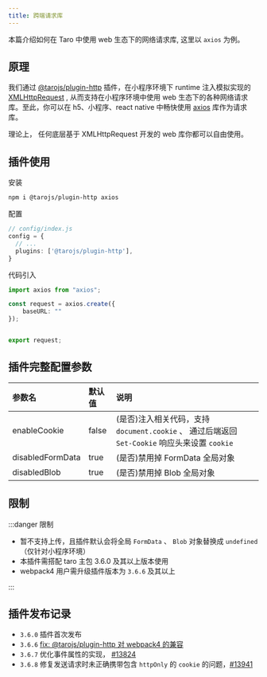 ```yaml
---
title: 跨端请求库
---
```


本篇介绍如何在 Taro 中使用 web 生态下的网络请求库, 这里以 `axios` 为例。

## 原理

我们通过 [@tarojs/plugin-http](https://github.com/NervJS/taro/tree/next/packages/taro-plugin-http) 插件，在小程序环境下 runtime 注入模拟实现的 [XMLHttpRequest](https://developer.mozilla.org/zh-CN/docs/Web/API/XMLHttpRequest) , 从而支持在小程序环境中使用 web 生态下的各种网络请求库。至此，你可以在 h5、小程序、react native 中畅快使用 [axios](https://axios-http.com/) 库作为请求库。

理论上， 任何底层基于 XMLHttpRequest 开发的 web 库你都可以自由使用。

## 插件使用

安装

```bash
npm i @tarojs/plugin-http axios
```

配置

```typescript
// config/index.js
config = {
  // ...
  plugins: ['@tarojs/plugin-http'],
}
```

代码引入

```typescript
import axios from "axios";

const request = axios.create({
    baseURL: ""
});


export request;
```

## 插件完整配置参数

| 参数名           | 默认值 | 说明                                                                                          |
| :--------------- | :----- | :-------------------------------------------------------------------------------------------- |
| enableCookie     | false  | (是否)注入相关代码，支持 `document.cookie` 、 通过后端返回 `Set-Cookie` 响应头来设置 `cookie` |
| disabledFormData | true   | (是否)禁用掉 FormData 全局对象                                                                |
| disabledBlob     | true   | (是否)禁用掉 Blob 全局对象                                                                    |

## 限制

:::danger 限制

- 暂不支持上传，且插件默认会将全局 `FormData` 、 `Blob` 对象替换成 `undefined`（仅针对小程序环境）
- 本插件需搭配 taro 主包 3.6.0 及其以上版本使用
- webpack4 用户需升级插件版本为 `3.6.6` 及其以上

:::

## 插件发布记录

- `3.6.0` 插件首次发布
- `3.6.6` [fix: @tarojs/plugin-http 对 webpack4 的兼容](https://github.com/NervJS/taro/pull/13699)
- `3.6.7` 优化事件属性的实现， [#13824](https://github.com/NervJS/taro/issues/13824)
- `3.6.8` 修复发送请求时未正确携带包含 `httpOnly` 的 `cookie` 的问题，[#13941](https://github.com/NervJS/taro/issues/13941)
